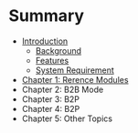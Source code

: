 # Summary

* [Introduction](README.md)
   * [Background](background.md)
   * [Features](features.md)
   * [System Requirement](system_requirement.md)
* [Chapter 1: Rerence Modules](chapter1.md)
* Chapter 2: B2B Mode
* Chapter 3: B2P
* Chapter 4: B2P
* Chapter 5: Other Topics

